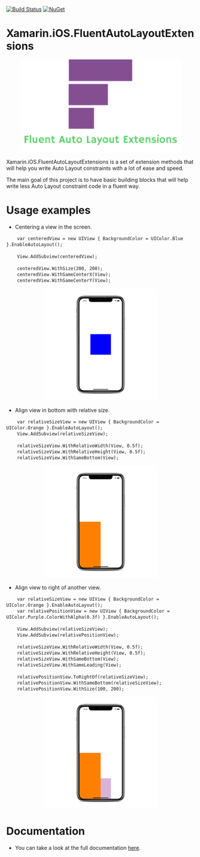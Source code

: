 [![Build Status](https://app.bitrise.io/app/0c6f922550bf11b2/status.svg?token=z_LkoxViFdElhUds1kYhtw&branch=master)](https://app.bitrise.io/app/0c6f922550bf11b2)
[![NuGet](https://img.shields.io/nuget/v/Xamarin.iOS.FluentAutoLayoutExtensions.svg?label=NuGet)](https://www.nuget.org/packages/Xamarin.iOS.FluentAutoLayoutExtensions/)

# Xamarin.iOS.FluentAutoLayoutExtensions

<p align="center">
  <img src="https://github.com/jzeferino/Xamarin.iOS.FluentAutoLayoutExtensions/blob/master/art/logo.png?raw=true"/>
</p>

Xamarin.iOS.FluentAutoLayoutExtensions is a set of extension methods that will help you write Auto Layout constraints with a lot of ease and speed.

The main goal of this project is to have basic building blocks that will help write less Auto Layout constraint code in a fluent way. 


# Usage examples

- Centering a view in the screen.

```
    var centeredView = new UIView { BackgroundColor = UIColor.Blue }.EnableAutoLayout();

    View.AddSubview(centeredView);

    centeredView.WithSize(200, 200);
    centeredView.WithSameCenterX(View);
    centeredView.WithSameCenterY(View);
```

<p align="center">
  <img src="https://github.com/jzeferino/Xamarin.iOS.FluentAutoLayoutExtensions/blob/master/art/centered.png?raw=true" width="300"/>
</p>

- Align view in bottom with relative size.

```
    var relativeSizeView = new UIView { BackgroundColor = UIColor.Orange }.EnableAutoLayout();
    View.AddSubview(relativeSizeView);

    relativeSizeView.WithRelativeWidth(View, 0.5f);
    relativeSizeView.WithRelativeHeight(View, 0.5f);
    relativeSizeView.WithSameBottom(View);
```

<p align="center">
  <img src="https://github.com/jzeferino/Xamarin.iOS.FluentAutoLayoutExtensions/blob/master/art/relative_size.png?raw=true" width="300"/>
</p>

- Align view to right of another view.

```
    var relativeSizeView = new UIView { BackgroundColor = UIColor.Orange }.EnableAutoLayout();
    var relativePositionView = new UIView { BackgroundColor = UIColor.Purple.ColorWithAlpha(0.3f) }.EnableAutoLayout();

    View.AddSubview(relativeSizeView);
    View.AddSubview(relativePositionView);

    relativeSizeView.WithRelativeWidth(View, 0.5f);
    relativeSizeView.WithRelativeHeight(View, 0.5f);
    relativeSizeView.WithSameBottom(View);
    relativeSizeView.WithSameLeading(View);

    relativePositionView.ToRightOf(relativeSizeView);
    relativePositionView.WithSameBottom(relativeSizeView);
    relativePositionView.WithSize(100, 200);
```

<p align="center">
  <img src="https://github.com/jzeferino/Xamarin.iOS.FluentAutoLayoutExtensions/blob/master/art/align_right.png?raw=true" width="300"/>
</p>

# Documentation

- You can take a look at the full documentation [here](docs/Xamarin.iOS.FluentAutoLayoutExtensions/FluentAutoLayoutExtensions.md).

